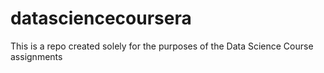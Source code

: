 # datasciencecoursera
This is a repo created solely for the purposes of the Data Science Course assignments
